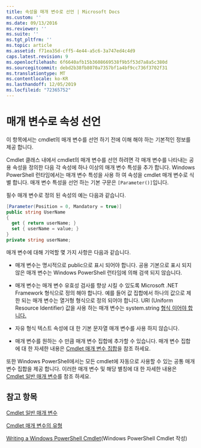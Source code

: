 ```yaml
---
title: 속성을 매개 변수로 선언 | Microsoft Docs
ms.custom: ''
ms.date: 09/13/2016
ms.reviewer: ''
ms.suite: ''
ms.tgt_pltfrm: ''
ms.topic: article
ms.assetid: f71ea35d-cff5-4e44-a5c6-3a747ed4c4d9
caps.latest.revision: 9
ms.openlocfilehash: 6f6640afb15b3608669538f9b5f53d7a8a5c380d
ms.sourcegitcommit: debd2b38fb8070a7357bf1a4bf9cc736f3702f31
ms.translationtype: MT
ms.contentlocale: ko-KR
ms.lasthandoff: 12/05/2019
ms.locfileid: "72365752"
---
```

# <a name="declaring-properties-as-parameters"></a>매개 변수로 속성 선언

이 항목에서는 cmdlet의 매개 변수를 선언 하기 전에 이해 해야 하는 기본적인 정보를 제공 합니다.

Cmdlet 클래스 내에서 cmdlet의 매개 변수를 선언 하려면 각 매개 변수를 나타내는 공용 속성을 정의한 다음 각 속성에 하나 이상의 매개 변수 특성을 추가 합니다. Windows PowerShell 런타임에서는 매개 변수 특성을 사용 하 여 속성을 cmdlet 매개 변수로 식별 합니다. 매개 변수 특성을 선언 하는 기본 구문은 `[Parameter()]`입니다.

필수 매개 변수로 정의 된 속성의 예는 다음과 같습니다.

```csharp
[Parameter(Position = 0, Mandatory = true)]
public string UserName
{
  get { return userName; }
  set { userName = value; }
}
private string userName;
```

매개 변수에 대해 기억할 몇 가지 사항은 다음과 같습니다.

- 매개 변수는 명시적으로 public으로 표시 되어야 합니다. 공용 기본으로 표시 되지 않은 매개 변수는 Windows PowerShell 런타임에 의해 검색 되지 않습니다.

- 매개 변수는 매개 변수 유효성 검사를 향상 시킬 수 있도록 Microsoft .NET Framework 형식으로 정의 해야 합니다. 예를 들어 값 집합에서 하나의 값으로 제한 되는 매개 변수는 열거형 형식으로 정의 되어야 합니다. URI (Uniform Resource Identifier) 값을 사용 하는 매개 변수는 system.string [형식 이어야 합니다.](/dotnet/api/System.Uri)

- 자유 형식 텍스트 속성에 대 한 기본 문자열 매개 변수를 사용 하지 않습니다.

- 매개 변수를 원하는 수 만큼 매개 변수 집합에 추가할 수 있습니다. 매개 변수 집합에 대 한 자세한 내용은 [Cmdlet 매개 변수 집합](./cmdlet-parameter-sets.md)을 참조 하세요.

또한 Windows PowerShell에서는 모든 cmdlet에 자동으로 사용할 수 있는 공통 매개 변수 집합을 제공 합니다. 이러한 매개 변수 및 해당 별칭에 대 한 자세한 내용은 [Cmdlet 일반 매개 변수](./common-parameter-names.md)를 참조 하세요.

## <a name="see-also"></a>참고 항목

[Cmdlet 일반 매개 변수](./common-parameter-names.md)

[Cmdlet 매개 변수의 유형](./types-of-cmdlet-parameters.md)

[Writing a Windows PowerShell Cmdlet](./writing-a-windows-powershell-cmdlet.md)(Windows PowerShell Cmdlet 작성)
